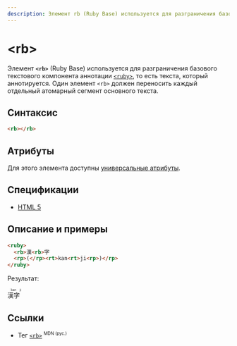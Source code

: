 ```yaml
---
description: Элемент rb (Ruby Base) используется для разграничения базового текстового компонента аннотации ruby, то есть текста, который аннотируется
---
```


# &lt;rb&gt;

Элемент **`<rb>`** (Ruby Base) используется для разграничения базового текстового компонента аннотации [`<ruby>`](ruby.md), то есть текста, который аннотируется. Один элемент `<rb>` должен переносить каждый отдельный атомарный сегмент основного текста.

## Синтаксис

```html
<rb></rb>
```

## Атрибуты

Для этого элемента доступны [универсальные атрибуты](uni-attr.md).

## Спецификации

- [HTML 5](https://www.w3.org/TR/html50/text-level-semantics.html#the-rb-element)

## Описание и примеры

<!-- prettier-ignore-start -->
```html
<ruby>
  <rb>漢<rb>字
  <rp>(</rp><rt>kan<rt>ji<rp>)</rp>
</ruby>
```
<!-- prettier-ignore-end -->

Результат:

<ruby><rb>漢<rb>字<rp>(</rp><rt>kan<rt>ji<rp>)</rp></ruby>

## Ссылки

- Тег [`<rb>`](https://developer.mozilla.org/ru/docs/Web/HTML/Element/rb) <sup><small>MDN (рус.)</small></sup>
